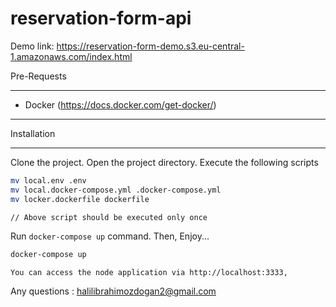 # reservation-form-api

Demo link: https://reservation-form-demo.s3.eu-central-1.amazonaws.com/index.html

Pre-Requests

------------

* Docker (https://docs.docker.com/get-docker/)

------------

Installation

------------

Clone the project. Open the project directory. Execute the following scripts

```bash
mv local.env .env
mv local.docker-compose.yml .docker-compose.yml
mv locker.dockerfile dockerfile

// Above script should be executed only once
```

Run `docker-compose up` command. Then, Enjoy...

```bash
docker-compose up
```

```tip
You can access the node application via http://localhost:3333,
```

Any questions : <halilibrahimozdogan2@gmail.com>
